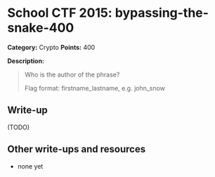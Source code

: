 # School CTF 2015: bypassing-the-snake-400

**Category:** Crypto
**Points:** 400

**Description:**

> Who is the author of the phrase?
>
> Flag format: firstname_lastname, e.g. john_snow

## Write-up

(TODO)

## Other write-ups and resources

* none yet
